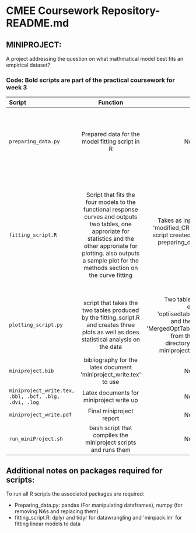 # CMEE Coursework Repository- README.md 

##  MINIPROJECT: 

A project addressing the question on what mathmatical model best fits an empirical dataset? 

### Code: Bold scripts are part of the practical coursework for week 3

| Script       | Function     | Input     | Output    |
  | :------------- | :----------: | -----------: |-----------: |
  |  `preparing_data.py` |  Prepared data for the model fitting script in R  |  No input  |  Outputs a csv file entitled 'modified_CRat.csv that has no NA values and any functional response curves with less than 5 data points have been removed.  |
  |  `fitting_script.R` |  Script that fits the four models to the functional response curves and outputs two tables, one approriate for statistics and the other approriate for plotting. also outputs a sample plot for the methods section on the curve fitting |  Takes as input the 'modified_CRat.csv' script created in the preparing_data.py script  | Two tables, one entitled 'optiisedtable.csv' and the other 'MergedOptTable.csv' into the data directory of the miniproject directory to be used by the potting_script.py. Also produces plot in results directory for the latex document 'miniproject_write.tex' in order to view the model fits |
  |  `plotting_script.py` |  script that takes the two tables produced by the fitting_script.R and creates three plots as well as does statistical analysis on the data  |  Two tables, one entitled 'optiisedtable.csv' and the other 'MergedOptTable.csv' from the data directory of the miniproject folder  |  Three plots and statistic resuts |
  |  `miniproject.bib` |  bibliography for the latex document 'miniproject_write.tex' to use  |  No input  |  References for write up |
  |  `miniproject_write.tex, .bbl, .bcf, .blg, .dvi, .log` |  Latex documents for miniproject write up  |  No input  |  'miniproject_write.pdf' |
  |  `miniproject_write.pdf` |  Final miniproject report  |  No input | Latex document compiled |
  |  `run_miniProject.sh` |  bash script that compiles the miniproject scripts and runs them  |  No input   |  mini_project.pdf latex report of miniproject |
  
  
 
  ## Additional notes on packages required for scripts: 
  To run all R scripts the associated packages are required: 
  -  Preparing_data.py: pandas (For manipulating dataframes), numpy (for removing NAs and replacing them)
  -  fitting_script.R: dplyr and tidyr for datawrangling and 'minpack.lm' for fitting linear models to data
